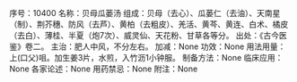 序号：10400
名称：贝母瓜蒌汤
组成：贝母（去心）、瓜蒌仁（去油）、天南星（制）、荆芥穗、防风（去芦）、黄柏（去粗皮）、羌活、黄芩、黄连、白术、橘皮（去白）、薄桂、半夏（炮7次）、威灵仙、天花粉、甘草各等分。
出处：《古今医鉴》卷二。
主治：肥人中风，不分左右。
加减：None
功效：None
用法用量：上(口父)咀。加生姜3片，水煎，入竹沥1小钟服。
制备方法：None
临床应用：None
各家论述：None
用药禁忌：None
附注：None
